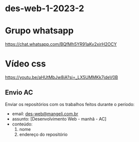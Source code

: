 # des-web-1-2023-2

# Grupo whatsapp
https://chat.whatsapp.com/BQfMh5YR91aKv2xirH2OCY

# Vídeo css
https://youtu.be/aHUtMbJw8iA?si=_LX5UMMKk7jdeV0B

## Envio AC
Enviar os repositórios com os trabalhos feitos durante o período:
- email: des-web@mangeli.com.br
- assunto: [Desenvolvimento Web - manhã - AC]
- conteúdo:
   1. nome
   2. endereço do repositório
